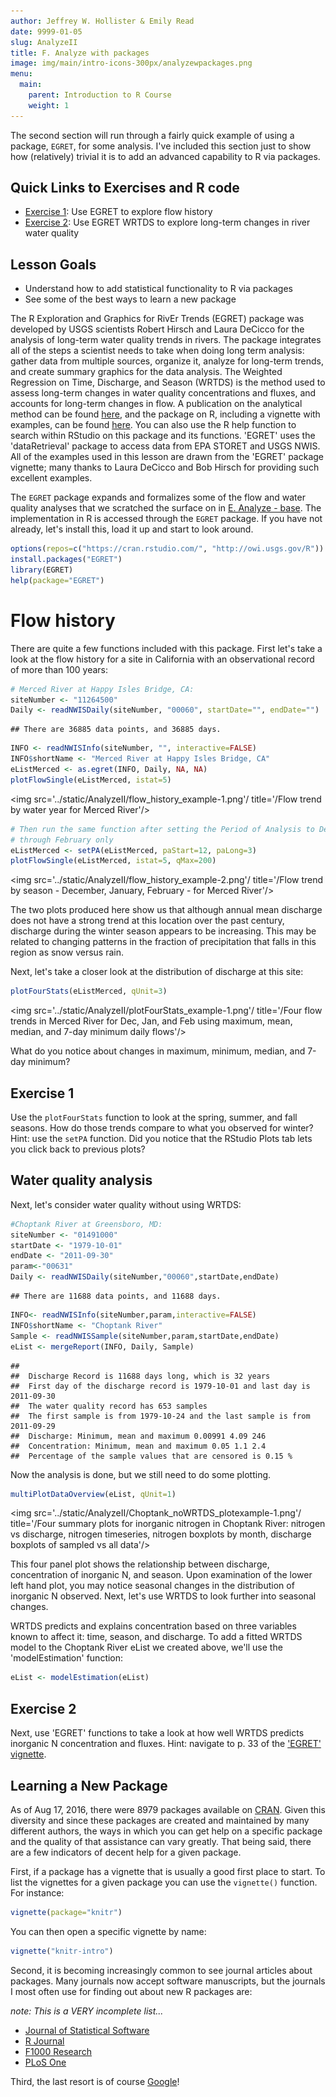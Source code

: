 ```yaml
---
author: Jeffrey W. Hollister & Emily Read
date: 9999-01-05
slug: AnalyzeII
title: F. Analyze with packages
image: img/main/intro-icons-300px/analyzewpackages.png
menu: 
  main:
    parent: Introduction to R Course
    weight: 1
---
```

The second section will run through a fairly quick example of using a package, `EGRET`, for some analysis. I've included this section just to show how (relatively) trivial it is to add an advanced capability to R via packages.

Quick Links to Exercises and R code
-----------------------------------

-   [Exercise 1](#exercise-1): Use EGRET to explore flow history
-   [Exercise 2](#exercise-2): Use EGRET WRTDS to explore long-term changes in river water quality

Lesson Goals
------------

-   Understand how to add statistical functionality to R via packages
-   See some of the best ways to learn a new package

The R Exploration and Graphics for RivEr Trends (EGRET) package was developed by USGS scientists Robert Hirsch and Laura DeCicco for the analysis of long-term water quality trends in rivers. The package integrates all of the steps a scientist needs to take when doing long term analysis: gather data from multiple sources, organize it, analyze for long-term trends, and create summary graphics for the data analysis. The Weighted Regression on Time, Discharge, and Season (WRTDS) is the method used to assess long-term changes in water quality concentrations and fluxes, and accounts for long-term changes in flow. A publication on the analytical method can be found [here](http://pubs.usgs.gov/tm/04/a10/pdf/tm4A10.pdf), and the package on R, including a vignette with examples, can be found [here](http://cran.r-project.org/web/packages/EGRET/index.html). You can also use the R help function to search within RStudio on this package and its functions. 'EGRET' uses the 'dataRetrieval' package to access data from EPA STORET and USGS NWIS. All of the examples used in this lesson are drawn from the 'EGRET' package vignette; many thanks to Laura DeCicco and Bob Hirsch for providing such excellent examples.

The `EGRET` package expands and formalizes some of the flow and water quality analyses that we scratched the surface on in [E. Analyze - base](E_Analyze.html). The implementation in R is accessed through the `EGRET` package. If you have not already, let's install this, load it up and start to look around.

``` r
options(repos=c("https://cran.rstudio.com/", "http://owi.usgs.gov/R"))
install.packages("EGRET")
library(EGRET)
help(package="EGRET")
```

Flow history
============

There are quite a few functions included with this package. First let's take a look at the flow history for a site in California with an observational record of more than 100 years:

``` r
# Merced River at Happy Isles Bridge, CA:
siteNumber <- "11264500"
Daily <- readNWISDaily(siteNumber, "00060", startDate="", endDate="")
```

    ## There are 36885 data points, and 36885 days.

``` r
INFO <- readNWISInfo(siteNumber, "", interactive=FALSE)
INFO$shortName <- "Merced River at Happy Isles Bridge, CA"
eListMerced <- as.egret(INFO, Daily, NA, NA)
plotFlowSingle(eListMerced, istat=5)
```

<img src='../static/AnalyzeII/flow_history_example-1.png'/ title='/Flow trend by water year for Merced River'/>

``` r
# Then run the same function after setting the Period of Analysis to December
# through February only
eListMerced <- setPA(eListMerced, paStart=12, paLong=3)
plotFlowSingle(eListMerced, istat=5, qMax=200)
```

<img src='../static/AnalyzeII/flow_history_example-2.png'/ title='/Flow trend by season - December, January, February - for Merced River'/>

The two plots produced here show us that although annual mean discharge does not have a strong trend at this location over the past century, discharge during the winter season appears to be increasing. This may be related to changing patterns in the fraction of precipitation that falls in this region as snow versus rain.

Next, let's take a closer look at the distribution of discharge at this site:

``` r
plotFourStats(eListMerced, qUnit=3)
```

<img src='../static/AnalyzeII/plotFourStats_example-1.png'/ title='/Four flow trends in Merced River for Dec, Jan, and Feb using maximum, mean, median, and 7-day minimum daily flows'/>

What do you notice about changes in maximum, minimum, median, and 7-day minimum?

Exercise 1
----------

Use the `plotFourStats` function to look at the spring, summer, and fall seasons. How do those trends compare to what you observed for winter? Hint: use the `setPA` function. Did you notice that the RStudio Plots tab lets you click back to previous plots?

Water quality analysis
----------------------

Next, let's consider water quality without using WRTDS:

``` r
#Choptank River at Greensboro, MD:
siteNumber <- "01491000"
startDate <- "1979-10-01"
endDate <- "2011-09-30"
param<-"00631"
Daily <- readNWISDaily(siteNumber,"00060",startDate,endDate)
```

    ## There are 11688 data points, and 11688 days.

``` r
INFO<- readNWISInfo(siteNumber,param,interactive=FALSE)
INFO$shortName <- "Choptank River"
Sample <- readNWISSample(siteNumber,param,startDate,endDate)
eList <- mergeReport(INFO, Daily, Sample)
```

    ## 
    ##  Discharge Record is 11688 days long, which is 32 years
    ##  First day of the discharge record is 1979-10-01 and last day is 2011-09-30
    ##  The water quality record has 653 samples
    ##  The first sample is from 1979-10-24 and the last sample is from 2011-09-29
    ##  Discharge: Minimum, mean and maximum 0.00991 4.09 246
    ##  Concentration: Minimum, mean and maximum 0.05 1.1 2.4
    ##  Percentage of the sample values that are censored is 0.15 %

Now the analysis is done, but we still need to do some plotting.

``` r
multiPlotDataOverview(eList, qUnit=1)
```

<img src='../static/AnalyzeII/Choptank_noWRTDS_plotexample-1.png'/ title='/Four summary plots for inorganic nitrogen in Choptank River: nitrogen vs discharge, nitrogen timeseries, nitrogen boxplots by month, discharge boxplots of sampled vs all data'/>

This four panel plot shows the relationship between discharge, concentration of inorganic N, and season. Upon examination of the lower left hand plot, you may notice seasonal changes in the distribution of inorganic N observed. Next, let's use WRTDS to look further into seasonal changes.

WRTDS predicts and explains concentration based on three variables known to affect it: time, season, and discharge. To add a fitted WRTDS model to the Choptank River eList we created above, we'll use the 'modelEstimation' function:

``` r
eList <- modelEstimation(eList)
```

Exercise 2
----------

Next, use 'EGRET' functions to take a look at how well WRTDS predicts inorganic N concentration and fluxes. Hint: navigate to p. 33 of the ['EGRET' vignette](http://cran.r-project.org/web/packages/EGRET/vignettes/EGRET.pdf).

Learning a New Package
----------------------

As of Aug 17, 2016, there were 8979 packages available on [CRAN](http://cran.r-project.org/web/packages/). Given this diversity and since these packages are created and maintained by many different authors, the ways in which you can get help on a specific package and the quality of that assistance can vary greatly. That being said, there are a few indicators of decent help for a given package.

First, if a package has a vignette that is usually a good first place to start. To list the vignettes for a given package you can use the `vignette()` function. For instance:

``` r
vignette(package="knitr")
```

You can then open a specific vignette by name:

``` r
vignette("knitr-intro")
```

Second, it is becoming increasingly common to see journal articles about packages. Many journals now accept software manuscripts, but the journals I most often use for finding out about new R packages are:

*note: This is a VERY incomplete list...*

-   [Journal of Statistical Software](http://www.jstatsoft.org/)
-   [R Journal](http://journal.r-project.org/)
-   [F1000 Research](http://f1000research.com/search?q=R%20Package&sortingBy=&sortingOrder=&indexed=&articleTypes=SOFTWARE_TOOLS)
-   [PLoS One](http://www.plosone.org/search/simple?from=globalSimpleSearch&filterJournals=PLoSONE&query=R+Package&x=0&y=0)

Third, the last resort is of course [Google](http://www.google.com)!

